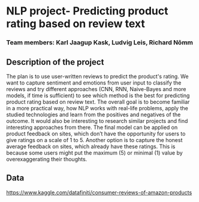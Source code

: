 # NLP project- Predicting product rating based on review text 
### Team members:  Karl Jaagup Kask, Ludvig Leis, Richard Nõmm
## Description of the project
The plan is to use user-written reviews to predict the product's rating. We want to capture sentiment and emotions from user input to classify the reviews and try different approaches (CNN, RNN, Naive-Bayes and more models, if time is sufficient) to see which method is the best for predicting product rating based on review text. The overall goal is to become familiar in a more practical way, how NLP works with real-life problems, apply the studied technologies and learn from the positives and negatives of the outcome. It would also be interesting to research similar projects and find interesting approaches from there. The final model can be applied on product feedback on sites, which don’t have the opportunity for users to give ratings on a scale of 1 to 5. Another option is to capture the honest average feedback on sites, which already have these ratings. This is because some users might put the maximum (5) or minimal (1) value by overexaggerating their thoughts. 

## Data
https://www.kaggle.com/datafiniti/consumer-reviews-of-amazon-products 
